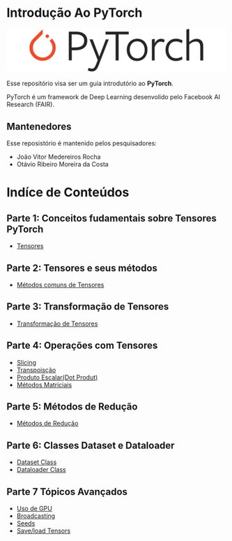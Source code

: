 # Introdução Ao PyTorch

![Torch-logo](imgs/torch_logo.png)

Esse repositório visa ser um guia introdutório ao **PyTorch**.

PyTorch é um framework de Deep Learning desenvolido pelo Facebook AI Research (FAIR).

## Mantenedores 

Esse reposistório é mantenido pelos pesquisadores:

- João Vitor Medereiros Rocha
- Otávio Ribeiro Moreira da Costa

# Indíce de Conteúdos

## Parte 1: Conceitos fudamentais sobre Tensores PyTorch

- [Tensores](tensors_fundamentals.ipynb)

## Parte 2: Tensores e seus métodos

- [Métodos comuns de Tensores](tensors_methods.ipynb)

## Parte 3: Transformação de Tensores
- [Transformação de Tensores](transform_tensors.ipynb)

## Parte 4: Operações com Tensores
- [Slicing](slice_tensors.ipynb)
- [Transpoisção](tensor_transpose.ipynb)
- [Produto Escalar(Dot Produt)](tensors_dotproduct.ipynb)
- [Métodos Matriciais](matrice_methods.ipynb)

## Parte 5: Métodos de Redução
- [Métodos de Redução](reduce_methods.ipynb)

## Parte 6: Classes Dataset e Dataloader
- [Dataset Class](dataset_class.ipynb)
- [Dataloader Class](dataloader_class.ipynb)

## Parte 7 Tópicos Avançados
- [Uso de GPU](gpu.ipynb)
- [Broadcasting](tensors_broadcasting.ipynb)
- [Seeds](pytorch_seed.ipynb)
- [Save/load Tensors](save_load_tensors.ipynb)
